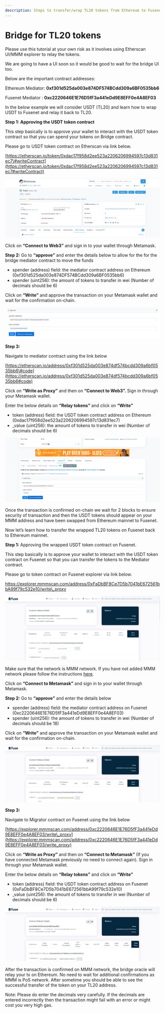 ```yaml
---
description: Steps to transfer/wrap TL20 tokens from Ethereum to Fusenet
---
```


# Bridge for TL20 tokens

Please use this tutorial at your own risk as it involves using Etherscan UI/MMM explorer to relay the tokens.

We are going to have a UI soon so it would be good to wait for the bridge UI too.

Below are the important contract addresses: 

Ethereum Mediator: **0xf301d525da003e874DF574BCdd309a6BF0535bb6**

Fusenet Mediator : **0xc2220646E1E76D5fF3a441eDd9E8EFF0e4A8EF03**

In the below example we will consider USDT \(TL20\) and learn how to wrap USDT to Fusenet and relay it back to TL20.

**Step 1:** **Approving the USDT token contract**

This step basically is to approve your wallet to interact with the USDT token contract so that you can spend your tokens on Bridge contract.

Please go to USDT token contract on Etherscan via link below.

[https://etherscan.io/token/0xdac17f958d2ee523a2206206994597c13d831ec7\#writeContract](https://etherscan.io/token/0xdac17f958d2ee523a2206206994597c13d831ec7#writeContract) ![](../../.gitbook/assets/0%20%283%29.png)

![](../../.gitbook/assets/1%20%286%29.png)

Click on **“Connect to Web3”** and sign in to your wallet through Metamask.

**Step 2:** Go to **“approve”** and enter the details below to allow for the for the bridge mediator contract to move the funds

* spender \(address\) field: the mediator contract address on Ethereum \(0xf301d525da003e874DF574BCdd309a6BF0535bb6\)
* spender \(uint256\): the amount of tokens to transfer in wei \(Number of decimals should be 6\)

Click on **“Write”** and approve the transaction on your Metamask wallet and wait for the confirmation on-chain.

![](../../.gitbook/assets/2%20%286%29.png)

**Step 3:**

Navigate to mediator contract using the link below

[https://etherscan.io/address/0xf301d525da003e874df574bcdd309a6bf0535bb6\#code](https://etherscan.io/address/0xf301d525da003e874df574bcdd309a6bf0535bb6#code)

Click on **“Write as Proxy”** and then on **“Connect to Web3”.** Sign in through your Metamask wallet.

Enter the below details on **“Relay tokens”** and click on **“Write”**

* token \(address\) field: the USDT token contract address on Ethereum \(0xdac17f958d2ee523a2206206994597c13d831ec7\)
* \_value \(uint256\): the amount of tokens to transfer in wei \(Number of decimals should be 6\)

![](../../.gitbook/assets/3%20%285%29.png)

Once the transaction is confirmed on-chain we wait for 2 blocks to ensure security of transaction and then the USDT tokens should appear on your MMM address and have been swapped from Ethereum mainnet to Fusenet.

Now let’s learn how to transfer the wrapped TL20 tokens on Fusenet back to Ethereum mainnet.

**Step 1:** Approving the wrapped USDT token contract on Fusenet. 

This step basically is to approve your wallet to interact with the USDT token contract on Fusenet so that you can transfer the tokens to the Mediator contract.

Please go to token contract on Fusenet explorer via link below.

https://explorer.mmmscan.com/address/0xFaDbBF8Ce7D5b7041bE672561bbA99f79c532e10/write\_proxy

![](../../.gitbook/assets/4%20%286%29.png)

Make sure that the network is MMM network. If you have not added MMM network please follow the instructions [here](https://docs.mmmscan.com/the-fuse-studio/getting-started/how-to-add-fuse-to-your-metamask).

Click on **“Connect to Metamask”** and sign in to your wallet through Metamask.

 **Step 2:** Go to **“approve”** and enter the details below

* spender \(address\) field: the mediator contract address on Fusenet \(0xc2220646E1E76D5fF3a441eDd9E8EFF0e4A8EF03\)
* spender \(uint256\): the amount of tokens to transfer in wei \(Number of decimals should be 18\)

Click on **“Write”** and approve the transaction on your Metamask wallet and wait for the confirmation on-chain.

![](../../.gitbook/assets/5%20%284%29.png)

**Step 3:**

Navigate to Migrator contract on Fusenet using the link below

[https://explorer.mmmscan.com/address/0xc2220646E1E76D5fF3a441eDd9E8EFF0e4A8EF03/write\_proxy](https://explorer.mmmscan.com/address/0xc2220646E1E76D5fF3a441eDd9E8EFF0e4A8EF03/write_proxy)

Click on **“Write as Proxy”** and then on **“Connect to Metamask”** \(If you have connected Metamask previously no need to connect again\). Sign in through your Metamask wallet.

Enter the below details on **“Relay tokens”** and click on **“Write”**

* token \(address\) field: the USDT token contract address on Fusenet \(0xFaDbBF8Ce7D5b7041bE672561bbA99f79c532e10\)
* \_value \(uint256\): the amount of tokens to transfer in wei \(Number of decimals should be 6\)

![](../../.gitbook/assets/6%20%285%29.png)

After the transaction is confirmed on MMM network, the bridge oracle will relay your tx on Ethereum. No need to wait for additional confirmations as MMM is PoS network. After sometime you should be able to see the successful transfer of the token on your TL20 address.

Note: Please do enter the decimals very carefully. If the decimals are entered incorrectly then the transaction might fail with an error or might cost you very high gas.

